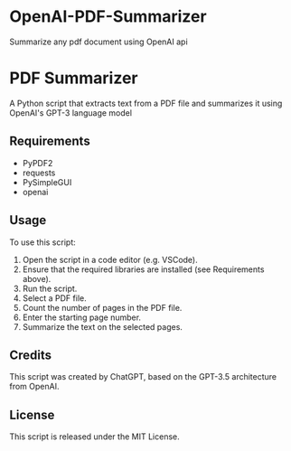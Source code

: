 # OpenAI-PDF-Summarizer
Summarize any pdf document using OpenAI api
<!DOCTYPE html>
<html>
<head>
	<title>PDF Summarizer</title>
</head>
<body>
	<h1>PDF Summarizer</h1>
	<p>A Python script that extracts text from a PDF file and summarizes it using OpenAI's GPT-3 language model</p>
	<h2>Requirements</h2>
	<ul>
		<li>PyPDF2</li>
		<li>requests</li>
		<li>PySimpleGUI</li>
		<li>openai</li>
	</ul>
	<h2>Usage</h2>
	<p>To use this script:</p>
	<ol>
		<li>Open the script in a code editor (e.g. VSCode).</li>
		<li>Ensure that the required libraries are installed (see Requirements above).</li>
		<li>Run the script.</li>
		<li>Select a PDF file.</li>
		<li>Count the number of pages in the PDF file.</li>
		<li>Enter the starting page number.</li>
		<li>Summarize the text on the selected pages.</li>
	</ol>
	<h2>Credits</h2>
	<p>This script was created by ChatGPT, based on the GPT-3.5 architecture from OpenAI.</p>
	<h2>License</h2>
	<p>This script is released under the MIT License.</p>
</body>
</html>
